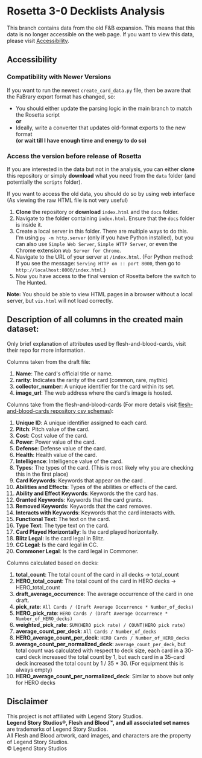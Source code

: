 # Rosetta 3-0 Decklists Analysis

This branch contains data from the old F&B expansion. This means that this data is no longer accessible on the web page. If you want to view this data, please visit [Accessibility](#accessibility).

## Accessibility

### Compatibility with Newer Versions

If you want to run the newest `create_card_data.py` file, then be aware that the FaBrary export format has changed, so:

- You should either update the parsing logic in the main branch to match the Rosetta script  
**or**
- Ideally, write a converter that updates old-format exports to the new format  
**(or wait till I have enough time and energy to do so)**

### Access the version before release of Rosetta

If you are interested in the data but not in the analysis, you can either **clone** this repository or simply **download** what you need from the `data` folder (and potentially the `scripts` folder).

If you want to access the old data, you should do so by using web interface (As viewing the raw HTML file is not very useful)
1. **Clone** the repository or **download** `index.html` and the `docs` folder.
2. Navigate to the folder containing `index.html`. Ensure that the `docs` folder is inside it.
3. Create a local server in this folder. There are multiple ways to do this. I'm using `py -m http.server` (only if you have Python installed), but you can also use `Simple Web Server`, `Simple HTTP Server`, or even the Chrome extension `Web Server for Chrome`.
4. Navigate to the URL of your server at `/index.html`. (For Python method: If you see the message: `Serving HTTP on :: port 8000`, then go to `http://localhost:8000/index.html`.)
5. Now you have access to the final version of Rosetta before the switch to The Hunted.

**Note:** You should be able to view HTML pages in a browser without a local server, but `vis.html` will not load correctly.

## Description of all columns in the created main dataset:
Only brief explanation of attributes used by flesh-and-blood-cards, visit their repo for more information.  

Columns taken from the draft file:  
1. **Name**: The card's official title or name.  
2. **rarity**: Indicates the rarity of the card (common, rare, mythic)
3. **collector_number**: A unique identifier for the card within its set.  
4. **image_url**: The web address where the card’s image is hosted.  

Columns take from the flesh-and-blood-cards (For more details visit [flesh-and-blood-cards repository csv schemas](https://github.com/the-fab-cube/flesh-and-blood-cards/blob/develop/documentation/csv-schemas.md)):  
1. **Unique ID**: A unique identifier assigned to each card.
2. **Pitch**: Pitch value of the card.  
3. **Cost**: Cost value of the card.  
4. **Power**: Power value of the card.  
5. **Defense**: Defense value of the card.  
6. **Health**: Health value of the card.  
7. **Intelligence**: Intelligence value of the card.  
8. **Types**: The types of the card. (This is most likely why you are checking this in the first place) 
9. **Card Keywords**: Keywords that appear on the card .  
10. **Abilities and Effects**: Types of the abilities or effects of the card.  
11. **Ability and Effect Keywords**: Keywords the the card has.  
12. **Granted Keywords**: Keywords that the card grants.  
13. **Removed Keywords**: Keywords that the card removes.  
14. **Interacts with Keywords**: Keywords that the card interacts with.  
15. **Functional Text**: The text on the card.  
16. **Type Text**: The type text on the card.  
17. **Card Played Horizontally**: Is the card played horizontally.  
18. **Blitz Legal**: Is the card legal in Blitz.  
19. **CC Legal**: Is the card legal in CC.  
20. **Commoner Legal**: Is the card legal in Commoner.  

Columns calculated based on decks:  
1. **total_count**: The total count of the card in all decks   -> total_count  
2. **HERO_total_count**: The total count of the card in HERO decks  -> HERO_total_count  
3. **draft_average_occurrence**: The average occurrence of the card in one draft.  
4. **pick_rate**: `All Cards / (Draft Average Occurrence * Number_of_decks)`  
5. **HERO_pick_rate**: `HERO Cards / (Draft Average Occurrence * Number_of_HERO_decks)`  
6. **weighted_pick_rate**: `SUM(HERO pick rate) / COUNT(HERO pick rate)`  
7. **average_count_per_deck**: `All Cards / Number_of_decks`  
8. **HERO_average_count_per_deck**: `HERO Cards / Number_of_HERO_decks`  
9. **average_count_per_normalized_deck**: `average_count_per_deck`, but total count was calculated with respect to deck size, each card in a 30-card deck increased the total count by 1, but each card in a 35-card deck increased the total count by 1 / 35 * 30. (For equipment this is always empty)  
10. **HERO_average_count_per_normalized_deck**: Similar to above but only for HERO decks

## Disclaimer
This project is not affiliated with Legend Story Studios.  
**Legend Story Studios®, Flesh and Blood™, and all associated set names** are trademarks of Legend Story Studios.  
All Flesh and Blood artwork, card images, and characters are the property of Legend Story Studios.  
 © Legend Story Studios  